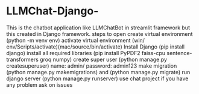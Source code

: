 # LLMChat-Django-
This is the chatbot application like LLMChatBot in streamlit framework but this created in Django framework.
steps to open
create virtual environment (python -m venv env)
activate virtual environment (win/ env/Scripts/activate)(mac/source/bin/activate)
Install Django (pip install django)
install all required libraries (pip install PyPDF2 faiss-cpu sentence-transformers groq numpy)
create super user (python manage.py createsuperuser) name: admin/ password: admin123
make migration (python manage.py makemigrations) and (python manage.py migrate)
run django server (python manage.py runserver)
use chat project
if you have any problem ask on issues
